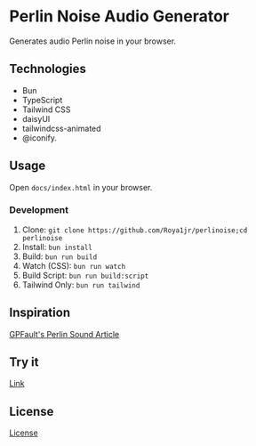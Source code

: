 # Perlin Noise Audio Generator

Generates audio Perlin noise in your browser.

## Technologies

* Bun
* TypeScript
* Tailwind CSS
* daisyUI
* tailwindcss-animated
* @iconify.

## Usage

Open `docs/index.html` in your browser.

### Development

1. Clone: `git clone https://github.com/Roya1jr/perlinoise;cd perlinoise`
2. Install: `bun install`
3. Build: `bun run build`
4. Watch (CSS): `bun run watch`
5. Build Script: `bun run build:script`
6. Tailwind Only: `bun run tailwind`

## Inspiration

[GPFault&#39;s Perlin Sound Article](https://gpfault.net/posts/perlin-sound.txt.html)

## Try it

[Link](https://roya1jr.github.io/perlinoise/)

## License

[License](./LICENSE)
